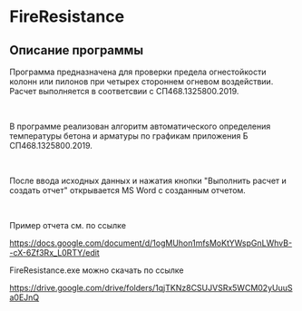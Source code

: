 # FireResistance
## Описание программы
Программа предназначена для проверки предела огнестойкости колонн или пилонов при четырех стороннем огневом воздействии. Расчет выполняется в соответсвии с СП468.1325800.2019.

<br/>

В программе реализован алгоритм автоматического определения температуры бетона и арматуры по графикам приложения Б СП468.1325800.2019.

<br/>

После ввода исходных данных и нажатия кнопки "Выполнить расчет и создать отчет" открывается MS Word с созданным отчетом.

<br/>

Пример отчета см. по ссылке

https://docs.google.com/document/d/1ogMUhon1mfsMoKtYWspGnLWhvB--cX-6Zf3Rx_L0RTY/edit


FireResistance.exe можно скачать по ссылке

https://drive.google.com/drive/folders/1qjTKNz8CSUJVSRx5WCM02yUuuSa0EJnQ